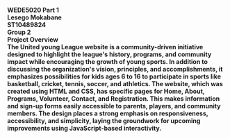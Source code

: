 <b>WEDE5020 Part 1<b>
<br>
Lesego Mokabane
<br>
ST10489824
<br>
Group 2
<br>
<b>Project Overview<b>
<br>
The United young League website is a community-driven initiative designed to highlight the league's history, programs, and community impact while encouraging the growth of young sports.  In addition to discussing the organization's vision, principles, and accomplishments, it emphasizes possibilities for kids ages 6 to 16 to participate in sports like basketball, cricket, tennis, soccer, and athletics.  The website, which was created using HTML and CSS, has specific pages for Home, About, Programs, Volunteer, Contact, and Registration. This makes information and sign-up forms easily accessible to parents, players, and community members.  The design places a strong emphasis on responsiveness, accessibility, and simplicity, laying the groundwork for upcoming improvements using JavaScript-based interactivity.
